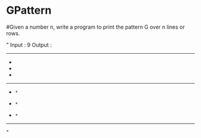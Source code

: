# GPattern

#Given a number n, write a program to print the pattern G over n lines or rows.

"
Input : 9
Output :
  *****  
 *       
 *       
 *       
 *   *** 
 *     * 
 *     * 
 *     * 
  *****  
  "
